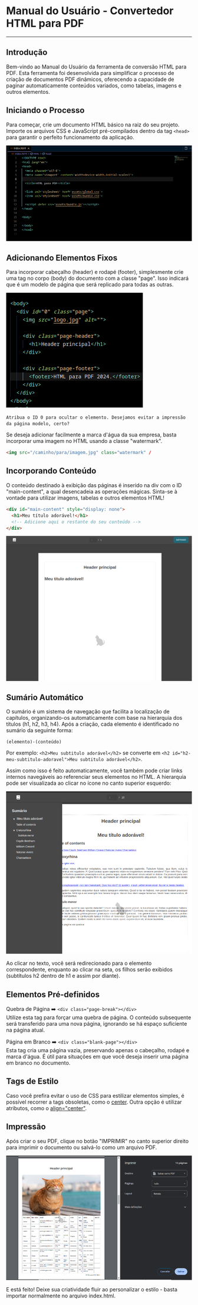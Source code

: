 # Manual do Usuário - Convertedor HTML para PDF

---

## Introdução

Bem-vindo ao Manual do Usuário da ferramenta de conversão HTML para PDF. Esta ferramenta foi desenvolvida para simplificar o processo de criação de documentos PDF dinâmicos, oferecendo a capacidade de paginar automaticamente conteúdos variados, como tabelas, imagens e outros elementos.



## Iniciando o Processo

Para começar, crie um documento HTML básico na raiz do seu projeto. Importe os arquivos CSS e JavaScript pré-compilados dentro da tag `<head>` para garantir o perfeito funcionamento da aplicação.

![Estrutura do Projeto](/doc/doc-1.png)


## Adicionando Elementos Fixos

Para incorporar cabeçalho (header) e rodapé (footer), simplesmente crie uma tag no corpo (body) do documento com a classe "page". Isso indicará que é um modelo de página que será replicado para todas as outras.

![Exemplo de Elementos Fixos](/doc/doc-2.png)

```Atribua o ID 0 para ocultar o elemento. Desejamos evitar a impressão da página modelo, certo?```

Se deseja adicionar facilmente a marca d'água da sua empresa, basta incorporar uma imagem no HTML usando a classe "watermark".

```html
<img src="/caminho/para/imagem.jpg" class="watermark" /
```

## Incorporando Conteúdo

O conteúdo destinado à exibição das páginas é inserido na div com o ID "main-content", a qual desencadeia as operações mágicas. Sinta-se à vontade para utilizar imagens, tabelas e outros elementos HTML!

```html
<div id="main-content" style="display: none">
  <h1>Meu título adorável!</h1>
  <!-- Adicione aqui o restante do seu conteúdo -->
</div>
```

<img src="/doc/doc-3.png" />

## Sumário Automático

O sumário é um sistema de navegação que facilita a localização de capítulos, organizando-os automaticamente com base na hierarquia dos títulos (h1, h2, h3, h4). Após a criação, cada elemento é identificado no sumário da seguinte forma:

```
(elemento)-(conteúdo)
```

Por exemplo: `<h2>Meu subtitulo adorável</h2>` se converte em `<h2 id="h2-meu-subtitulo-adoravel">Meu subtitulo adorável</h2>`.

Assim como isso é feito automaticamente, você também pode criar links internos navegáveis ao referenciar seus elementos no HTML. A hierarquia pode ser visualizada ao clicar no ícone no canto superior esquerdo:

![Exemplo de Hierarquia](/doc/doc-4.png)

Ao clicar no texto, você será redirecionado para o elemento correspondente, enquanto ao clicar na seta, os filhos serão exibidos (subtítulos h2 dentro de h1 e assim por diante).


## Elementos Pré-definidos

Quebra de Página ➡️ ```<div class="page-break"></div>``` <br>
Utilize esta tag para forçar uma quebra de página. O conteúdo subsequente será transferido para uma nova página, ignorando se há espaço suficiente na página atual.

Página em Branco ➡️ ```<div class="blank-page"></div>``` <br>
Esta tag cria uma página vazia, preservando apenas o cabeçalho, rodapé e marca d'água. É útil para situações em que você deseja inserir uma página em branco no documento.


## Tags de Estilo

Caso você prefira evitar o uso de CSS para estilizar elementos simples, é possível recorrer a tags obsoletas, como o <a href="https://developer.mozilla.org/pt-BR/docs/Web/HTML/Element/center" target="_blank">center</a>. Outra opção é utilizar atributos, como o <a href="https://www.w3resource.com/html/attributes/html-align-attribute.php">align="center"</a>.

## Impressão

Após criar o seu PDF, clique no botão "IMPRIMIR" no canto superior direito para imprimir o documento ou salvá-lo como um arquivo PDF.

![Botão de Impressão](/doc/doc-5.png) 

E está feito! Deixe sua criatividade fluir ao personalizar o estilo - basta importar normalmente no arquivo index.html.

